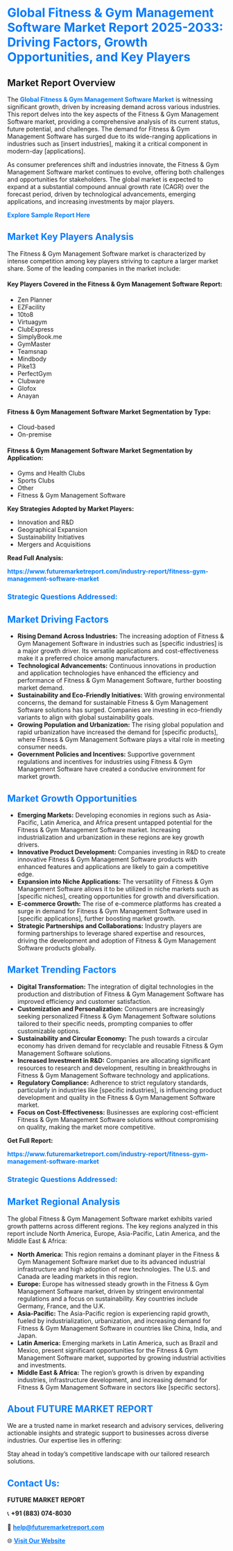 <h1 style="color: #007BFF;">Global Fitness & Gym Management Software Market Report 2025-2033: Driving Factors, Growth Opportunities, and Key Players</h1>

<section id="overview">
<h2>Market Report Overview</h2>
<p>The <a href="https://www.futuremarketreport.com/industry-report/fitness-gym-management-software-market" style="color: #007BFF; text-decoration: none;"><strong>Global Fitness & Gym Management Software Market</strong></a> is witnessing significant growth, driven by increasing demand across various industries. This report delves into the key aspects of the Fitness & Gym Management Software market, providing a comprehensive analysis of its current status, future potential, and challenges. The demand for Fitness & Gym Management Software has surged due to its wide-ranging applications in industries such as [insert industries], making it a critical component in modern-day [applications].</p>
<p>As consumer preferences shift and industries innovate, the Fitness & Gym Management Software market continues to evolve, offering both challenges and opportunities for stakeholders. The global market is expected to expand at a substantial compound annual growth rate (CAGR) over the forecast period, driven by technological advancements, emerging applications, and increasing investments by major players.</p>
</section>

<section id="overview">
<p><a href="https://www.futuremarketreport.com/request-sample/reportId=112045" style="color: #007BFF; text-decoration: none;"><strong>Explore Sample Report Here</strong></a></p>
</section>

<section id="key-players">
<h2 style="color: #007BFF;">Market Key Players Analysis</h2>
<p>The Fitness & Gym Management Software market is characterized by intense competition among key players striving to capture a larger market share. Some of the leading companies in the market include:</p>
<h4>Key Players Covered in the Fitness & Gym Management Software Report:</h4>
<ul><li>Zen Planner</li><li>EZFacility</li><li>10to8</li><li>Virtuagym</li><li>ClubExpress</li><li>SimplyBook.me</li><li>GymMaster</li><li>Teamsnap</li><li>Mindbody</li><li>Pike13</li><li>PerfectGym</li><li>Clubware</li><li>Glofox</li><li>Anayan</li></ul>
<h4>Fitness & Gym Management Software Market Segmentation by Type:</h4>
<ul><li>Cloud-based</li><li>On-premise</li></ul>

<h4>Fitness & Gym Management Software Market Segmentation by Application:</h4>
<ul><li>Gyms and Health Clubs</li><li>Sports Clubs</li><li>Other</li><li>Fitness &amp; Gym Management Software</li></ul>
<p><strong>Key Strategies Adopted by Market Players:</strong></p>
<ul>
<li>Innovation and R&D</li>
<li>Geographical Expansion</li>
<li>Sustainability Initiatives</li>
<li>Mergers and Acquisitions</li>
</ul>
</section>

<section>
<p><strong>Read Full Analysis: </strong></p><a href="https://www.futuremarketreport.com/industry-report/fitness-gym-management-software-market" style="color: #007BFF; text-decoration: none;"><strong>https://www.futuremarketreport.com/industry-report/fitness-gym-management-software-market</strong></a>
<h3 style="color: #007BFF;">Strategic Questions Addressed:</h3>
</section>

<section id="driving-factors">
<h2 style="color: #007BFF;">Market Driving Factors</h2>
<ul>
<li><strong>Rising Demand Across Industries:</strong> The increasing adoption of Fitness & Gym Management Software in industries such as [specific industries] is a major growth driver. Its versatile applications and cost-effectiveness make it a preferred choice among manufacturers.</li>
<li><strong>Technological Advancements:</strong> Continuous innovations in production and application technologies have enhanced the efficiency and performance of Fitness & Gym Management Software, further boosting market demand.</li>
<li><strong>Sustainability and Eco-Friendly Initiatives:</strong> With growing environmental concerns, the demand for sustainable Fitness & Gym Management Software solutions has surged. Companies are investing in eco-friendly variants to align with global sustainability goals.</li>
<li><strong>Growing Population and Urbanization:</strong> The rising global population and rapid urbanization have increased the demand for [specific products], where Fitness & Gym Management Software plays a vital role in meeting consumer needs.</li>
<li><strong>Government Policies and Incentives:</strong> Supportive government regulations and incentives for industries using Fitness & Gym Management Software have created a conducive environment for market growth.</li>
</ul>
</section>

<section id="growth-opportunities">
<h2 style="color: #007BFF;">Market Growth Opportunities</h2>
<ul>
<li><strong>Emerging Markets:</strong> Developing economies in regions such as Asia-Pacific, Latin America, and Africa present untapped potential for the Fitness & Gym Management Software market. Increasing industrialization and urbanization in these regions are key growth drivers.</li>
<li><strong>Innovative Product Development:</strong> Companies investing in R&D to create innovative Fitness & Gym Management Software products with enhanced features and applications are likely to gain a competitive edge.</li>
<li><strong>Expansion into Niche Applications:</strong> The versatility of Fitness & Gym Management Software allows it to be utilized in niche markets such as [specific niches], creating opportunities for growth and diversification.</li>
<li><strong>E-commerce Growth:</strong> The rise of e-commerce platforms has created a surge in demand for Fitness & Gym Management Software used in [specific applications], further boosting market growth.</li>
<li><strong>Strategic Partnerships and Collaborations:</strong> Industry players are forming partnerships to leverage shared expertise and resources, driving the development and adoption of Fitness & Gym Management Software products globally.</li>
</ul>
</section>

<section id="trending-factors">
<h2 style="color: #007BFF;">Market Trending Factors</h2>
<ul>
<li><strong>Digital Transformation:</strong> The integration of digital technologies in the production and distribution of Fitness & Gym Management Software has improved efficiency and customer satisfaction.</li>
<li><strong>Customization and Personalization:</strong> Consumers are increasingly seeking personalized Fitness & Gym Management Software solutions tailored to their specific needs, prompting companies to offer customizable options.</li>
<li><strong>Sustainability and Circular Economy:</strong> The push towards a circular economy has driven demand for recyclable and reusable Fitness & Gym Management Software solutions.</li>
<li><strong>Increased Investment in R&D:</strong> Companies are allocating significant resources to research and development, resulting in breakthroughs in Fitness & Gym Management Software technology and applications.</li>
<li><strong>Regulatory Compliance:</strong> Adherence to strict regulatory standards, particularly in industries like [specific industries], is influencing product development and quality in the Fitness & Gym Management Software market.</li>
<li><strong>Focus on Cost-Effectiveness:</strong> Businesses are exploring cost-efficient Fitness & Gym Management Software solutions without compromising on quality, making the market more competitive.</li>
</ul>
</section>

<section>
<p><strong>Get Full Report: </strong></p><a href="https://www.futuremarketreport.com/industry-report/fitness-gym-management-software-market" style="color: #007BFF; text-decoration: none;"><strong>https://www.futuremarketreport.com/industry-report/fitness-gym-management-software-market</strong></a>
<h3 style="color: #007BFF;">Strategic Questions Addressed:</h3>
</section>


<section id="regional-analysis">
<h2 style="color: #007BFF;">Market Regional Analysis</h2>
<p>The global Fitness & Gym Management Software market exhibits varied growth patterns across different regions. The key regions analyzed in this report include North America, Europe, Asia-Pacific, Latin America, and the Middle East & Africa:</p>
<ul>
<li><strong>North America:</strong> This region remains a dominant player in the Fitness & Gym Management Software market due to its advanced industrial infrastructure and high adoption of new technologies. The U.S. and Canada are leading markets in this region.</li>
<li><strong>Europe:</strong> Europe has witnessed steady growth in the Fitness & Gym Management Software market, driven by stringent environmental regulations and a focus on sustainability. Key countries include Germany, France, and the U.K.</li>
<li><strong>Asia-Pacific:</strong> The Asia-Pacific region is experiencing rapid growth, fueled by industrialization, urbanization, and increasing demand for Fitness & Gym Management Software in countries like China, India, and Japan.</li>
<li><strong>Latin America:</strong> Emerging markets in Latin America, such as Brazil and Mexico, present significant opportunities for the Fitness & Gym Management Software market, supported by growing industrial activities and investments.</li>
<li><strong>Middle East & Africa:</strong> The region’s growth is driven by expanding industries, infrastructure development, and increasing demand for Fitness & Gym Management Software in sectors like [specific sectors].</li>
</ul>
</section>

<footer>
<h2 style="color: #007BFF;">About FUTURE MARKET REPORT</h2>
<p>We are a trusted name in market research and advisory services, delivering actionable insights and strategic support to businesses across diverse industries. Our expertise lies in offering:</p>

<p>Stay ahead in today’s competitive landscape with our tailored research solutions.</p>

<h2 style="color: #007BFF;">Contact Us:</h2>
<p><strong>FUTURE MARKET REPORT</strong></p>
<p>📞 <strong>+91 (883) 074-8030</strong></p>
<p>📧 <strong><a href="mailto:help@futuremarketreport.com" style="color: #007BFF;">help@futuremarketreport.com</a></strong></p>
<p>🌐 <strong><a href="https://www.futuremarketreport.com/" style="color: #007BFF;">Visit Our Website</a></strong></p>
</footer>